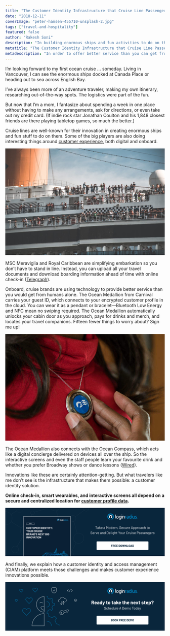 ```yaml
---
title: "The Customer Identity Infrastructure that Cruise Line Passengers Don’t See"
date: "2018-12-11"
coverImage: "peter-hansen-455710-unsplash-2.jpg"
tags: ["travel-and-hospitality"]
featured: false 
author: "Rakesh Soni" 
description: "In building enormous ships and fun activities to do on them, cruise lines are well-known for their creativity. Some of the major players, both interactive and onboard, are also doing fascinating stuff around customer service."
metatitle: "The Customer Identity Infrastructure that Cruise Line Passengers Don't See | LoginRadius"
metadescription: "In order to offer better service than you can get from human beings alone, cruise brands use technology. Check out this blog to learn more."
---
```



I’m looking forward to my first ocean cruise … someday. Living in Vancouver, I can see the enormous ships docked at Canada Place or heading out to sea across English Bay.

I’ve always been more of an adventure traveler, making my own itinerary, researching out-of-the-way spots. The logistics were part of the fun.

But now that I’m a mom, I fantasize about spending a week in one place without having to make any arrangements, ask for directions, or even take out my credit card. (If indie rock star Jonathan Coulton and his 1,848 closest friends are there playing tabletop games, so much the better.)

Cruise lines are well-known for their innovation in creating enormous ships and fun stuff to do on them. Some of the big players are also doing interesting things around [customer experience](https://www.loginradius.com/resource/customer-identity-your-cruise-brands-next-big-innovation/), both digital and onboard.

![](leonardo-yip-551140-unsplash-1024x683.jpg)

MSC Meraviglia and Royal Caribbean are simplifying embarkation so you don’t have to stand in line. Instead, you can upload all your travel documents and download boarding information ahead of time with online check-in ([Telegraph](https://www.telegraph.co.uk/travel/cruises/articles/cruise-ship-technology-innovation/)).

Onboard, cruise brands are using technology to provide better service than you would get from humans alone. The Ocean Medallion from Carnival carries your guest ID, which connects to your encrypted customer profile in the cloud. You can wear it as a pendant or bracelet—Bluetooth Low Energy and NFC mean no swiping required. The Ocean Medallion automatically unlocks your cabin door as you approach, pays for drinks and merch, and locates your travel companions. Fifteen fewer things to worry about? Sign me up!

![](Ocean-Medallion-Pendant-1.jpg)

The Ocean Medallion also connects with the Ocean Compass, which acts like a digital concierge delivered on devices all over the ship. So the interactive screens and even the staff people learn your favourite drink and whether you prefer Broadway shows or dance lessons ([Wired](https://www.wired.com/2017/01/carnival-ocean-medallion-wearable/)).

Innovations like these are certainly attention-getting. But what travelers like me don’t see is the infrastructure that makes them possible: a customer identity solution.

**Online check-in, smart wearables, and interactive screens all depend on a secure and centralized location for [customer profile data](https://www.loginradius.com/customer-profiling/).**

[![cruise-brand](cruise-brand.png)](https://www.loginradius.com/resource/customer-identity-your-cruise-brands-next-big-innovation/)


And finally, we explain how a customer identity and access management (CIAM) platform meets those challenges and makes customer experience innovations possible.

[![Book-a-free-demo-request](Book-a-free-demo-request.png)](https://www.loginradius.com/book-a-demo/)
